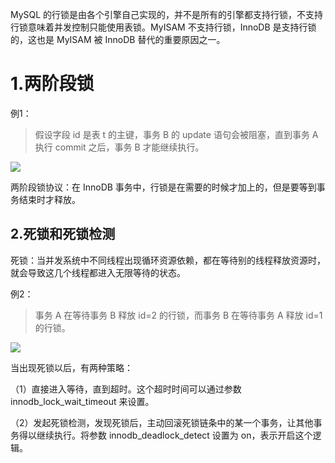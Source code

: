 
MySQL 的行锁是由各个引擎自己实现的，并不是所有的引擎都支持行锁，不支持行锁意味着并发控制只能使用表锁。MyISAM 不支持行锁，InnoDB 是支持行锁的，这也是 MyISAM 被 InnoDB 替代的重要原因之一。

# 1.两阶段锁

例1：

>假设字段 id 是表 t 的主键，事务 B 的 update 语句会被阻塞，直到事务 A 执行 commit 之后，事务 B 才能继续执行。

![](./images/7/1.png)

两阶段锁协议：在 InnoDB 事务中，行锁是在需要的时候才加上的，但是要等到事务结束时才释放。

## 2.死锁和死锁检测

死锁：当并发系统中不同线程出现循环资源依赖，都在等待别的线程释放资源时，就会导致这几个线程都进入无限等待的状态。

例2：

>事务 A 在等待事务 B 释放 id=2 的行锁，而事务 B 在等待事务 A 释放 id=1 的行锁。

![](./images/7/1.png)

当出现死锁以后，有两种策略：

（1）直接进入等待，直到超时。这个超时时间可以通过参数 innodb_lock_wait_timeout 来设置。

（2）发起死锁检测，发现死锁后，主动回滚死锁链条中的某一个事务，让其他事务得以继续执行。将参数 innodb_deadlock_detect 设置为 on，表示开启这个逻辑。



